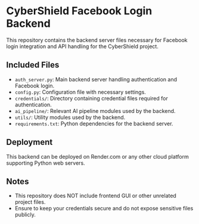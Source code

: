 # CyberShield Facebook Login Backend

This repository contains the backend server files necessary for Facebook login integration and API handling for the CyberShield project.

## Included Files

- `auth_server.py`: Main backend server handling authentication and Facebook login.
- `config.py`: Configuration file with necessary settings.
- `credentials/`: Directory containing credential files required for authentication.
- `ai_pipeline/`: Relevant AI pipeline modules used by the backend.
- `utils/`: Utility modules used by the backend.
- `requirements.txt`: Python dependencies for the backend server.

## Deployment

This backend can be deployed on Render.com or any other cloud platform supporting Python web servers.

## Notes

- This repository does NOT include frontend GUI or other unrelated project files.
- Ensure to keep your credentials secure and do not expose sensitive files publicly.
